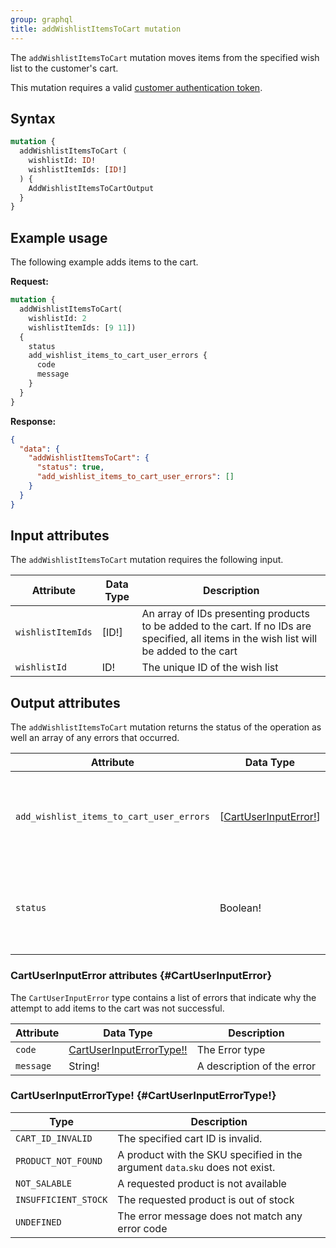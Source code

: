 ```yaml
---
group: graphql
title: addWishlistItemsToCart mutation
---
```

The `addWishlistItemsToCart` mutation moves items from the specified wish list to the customer's cart.

This mutation requires a valid [customer authentication token]({{page.baseurl}}/graphql/mutations/generate-customer-token.html).

## Syntax

```graphql
mutation {
  addWishlistItemsToCart (
    wishlistId: ID!
    wishlistItemIds: [ID!]
  ) {
    AddWishlistItemsToCartOutput
  }
}
```

## Example usage

The following example adds items to the cart.

**Request:**

```graphql
mutation {
  addWishlistItemsToCart(
    wishlistId: 2 
    wishlistItemIds: [9 11])
  {
    status
    add_wishlist_items_to_cart_user_errors {
      code
      message
    }
  }
}
```

**Response:**

``` json
{
  "data": {
    "addWishlistItemsToCart": {
      "status": true,
      "add_wishlist_items_to_cart_user_errors": []
    }
  }
}
```

## Input attributes

The `addWishlistItemsToCart` mutation requires the following input.

Attribute |  Data Type | Description
--- | --- | ---
`wishlistItemIds`| [ID!] | An array of IDs presenting products to be added to the cart. If no IDs are specified, all items in the wish list will be added to the cart
`wishlistId`| ID! | The unique ID of the wish list

## Output attributes

The `addWishlistItemsToCart` mutation returns the status of the operation as well an array of any errors that occurred.

Attribute |  Data Type | Description
--- | --- | ---
`add_wishlist_items_to_cart_user_errors` | [[CartUserInputError!](#CartUserInputError)] | Indicates why the attempt to add items to the wish list was not successful
`status` | Boolean! | Indicates whether the attempt to add items to the cart was successful

### CartUserInputError attributes {#CartUserInputError}

The `CartUserInputError` type contains a list of errors that indicate why the attempt to add items to the cart was not successful.

Attribute |  Data Type | Description
--- | --- | ---
`code` | [CartUserInputErrorType!!](#CartUserInputErrorType) | The Error type
`message` | String! | A description of the error

### CartUserInputErrorType! {#CartUserInputErrorType!}

Type | Description
--- | ---
`CART_ID_INVALID` | The specified cart ID is invalid.
`PRODUCT_NOT_FOUND` | A product with the SKU specified in the argument `data`.`sku` does not exist.
`NOT_SALABLE` | A requested product is not available
`INSUFFICIENT_STOCK` | The requested product is out of stock
`UNDEFINED` | The error message does not match any error code
